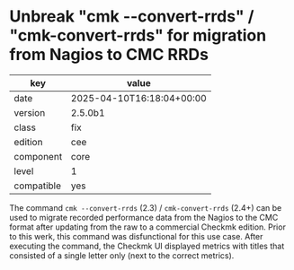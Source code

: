 [//]: # (werk v2)
# Unbreak "cmk --convert-rrds" / "cmk-convert-rrds" for migration from Nagios to CMC RRDs

key        | value
---------- | ---
date       | 2025-04-10T16:18:04+00:00
version    | 2.5.0b1
class      | fix
edition    | cee
component  | core
level      | 1
compatible | yes

The command `cmk --convert-rrds` (2.3) / `cmk-convert-rrds` (2.4+) can be used to migrate
recorded performance data from the Nagios to the CMC format after updating from the raw to a
commercial Checkmk edition. Prior to this werk, this command was disfunctional for this use case.
After executing the command, the Checkmk UI displayed metrics with titles that consisted of a single
letter only (next to the correct metrics).
